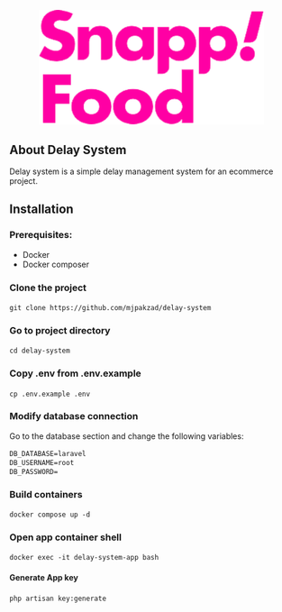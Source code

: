 <p align="center"><a href="https://github.com/mjpakzad/delay_system" target="_blank"><img src="public/assets/images/snappfood-logo.png" width="400" alt="Laravel Logo"></a></p>

## About Delay System

Delay system is a simple delay management system for an ecommerce project.

## Installation

### Prerequisites:

- Docker
- Docker composer

### Clone the project
`git clone https://github.com/mjpakzad/delay-system`

### Go to project directory
`cd delay-system`

### Copy .env from .env.example
`cp .env.example .env`

### Modify database connection
Go to the database section and change the following variables:
```
DB_DATABASE=laravel
DB_USERNAME=root
DB_PASSWORD=
```

### Build containers
`docker compose up -d`

### Open app container shell
`docker exec -it delay-system-app bash`

#### Generate App key
`php artisan key:generate`



